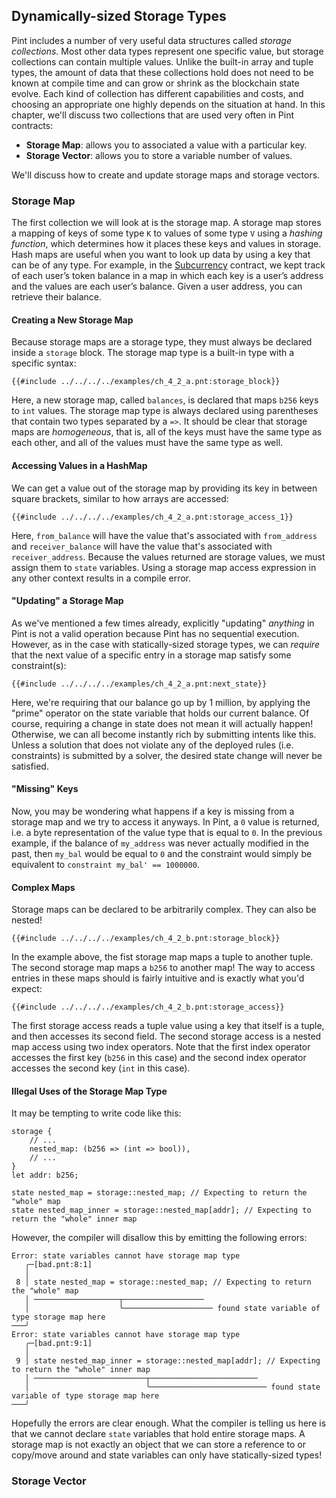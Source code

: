 ## Dynamically-sized Storage Types

Pint includes a number of very useful data structures called _storage collections_. Most other data
types represent one specific value, but storage collections can contain multiple values. Unlike the
built-in array and tuple types, the amount of data that these collections hold does not need to be
known at compile time and can grow or shrink as the blockchain state evolve. Each kind of collection
has different capabilities and costs, and choosing an appropriate one highly depends on the
situation at hand. In this chapter, we'll discuss two collections that are used very often in Pint
contracts:

- **Storage Map**: allows you to associated a value with a particular key.
- **Storage Vector**: allows you to store a variable number of values.

We'll discuss how to create and update storage maps and storage vectors.

### Storage Map

The first collection we will look at is the storage map. A storage map stores a mapping of keys of
some type `K` to values of some type `V` using a _hashing function_, which determines how it places
these keys and values in storage. Hash maps are useful when you want to look up data by using a key
that can be of any type. For example, in the [Subcurrency](../examples/subcurrency.md) contract, we
kept track of each user’s token balance in a map in which each key is a user’s address and the
values are each user’s balance. Given a user address, you can retrieve their balance.

#### Creating a New Storage Map

Because storage maps are a storage type, they must always be declared inside a `storage` block.
The storage map type is a built-in type with a specific syntax:

```pint
{{#include ../../../../examples/ch_4_2_a.pnt:storage_block}}
```

Here, a new storage map, called `balances`, is declared that maps `b256` keys to `int` values. The
storage map type is always declared using parentheses that contain two types separated by a `=>`.
It should be clear that storage maps are _homogeneous_, that is, all of the keys must have the same
type as each other, and all of the values must have the same type as well.

#### Accessing Values in a HashMap

We can get a value out of the storage map by providing its key in between square brackets, similar
to how arrays are accessed:

```pint
{{#include ../../../../examples/ch_4_2_a.pnt:storage_access_1}}
```

Here, `from_balance` will have the value that's associated with `from_address` and
`receiver_balance` will have the value that's associated with `receiver_address`. Because the values
returned are storage values, we must assign them to `state` variables. Using a storage map access
expression in any other context results in a compile error.

#### "Updating" a Storage Map

As we've mentioned a few times already, explicitly "updating" _anything_ in Pint is not a valid
operation because Pint has no sequential execution. However, as in the case with statically-sized
storage types, we can _require_ that the next value of a specific entry in a storage map satisfy
some constraint(s):

```pint
{{#include ../../../../examples/ch_4_2_a.pnt:next_state}}
```

Here, we're requiring that our balance go up by 1 million, by applying the "prime" operator on the
state variable that holds our current balance. Of course, requiring a change in state does not mean
it will actually happen! Otherwise, we can all become instantly rich by submitting intents like
this. Unless a solution that does not violate any of the deployed rules (i.e. constraints) is
submitted by a solver, the desired state change will never be satisfied.

#### "Missing" Keys

Now, you may be wondering what happens if a key is missing from a storage map and we try to access
it anyways. In Pint, a `0` value is returned, i.e. a byte representation of the value type that is
equal to `0`. In the previous example, if the balance of `my_address` was never actually modified in
the past, then `my_bal` would be equal to `0` and the constraint would simply be equivalent to
`constraint my_bal' == 1000000`.

#### Complex Maps

Storage maps can be declared to be arbitrarily complex. They can also be nested!

```pint
{{#include ../../../../examples/ch_4_2_b.pnt:storage_block}}
```

In the example above, the fist storage map maps a tuple to another tuple. The second storage map
maps a `b256` to another map! The way to access entries in these maps should is fairly intuitive and
is exactly what you'd expect:

```pint
{{#include ../../../../examples/ch_4_2_b.pnt:storage_access}}
```

The first storage access reads a tuple value using a key that itself is a tuple, and then accesses
its second field. The second storage access is a nested map access using two index operators. Note
that the first index operator accesses the first key (`b256` in this case) and the second index
operator accesses the second key (`int` in this case).

#### Illegal Uses of the Storage Map Type

It may be tempting to write code like this:

```pint
storage {
    // ...
    nested_map: (b256 => (int => bool)),
    // ...
}
let addr: b256;

state nested_map = storage::nested_map; // Expecting to return the "whole" map
state nested_map_inner = storage::nested_map[addr]; // Expecting to return the "whole" inner map
```

However, the compiler will disallow this by emitting the following errors:

```console
Error: state variables cannot have storage map type
   ╭─[bad.pnt:8:1]
   │
 8 │ state nested_map = storage::nested_map; // Expecting to return the "whole" map
   │ ───────────────────┬──────────────────
   │                    ╰──────────────────── found state variable of type storage map here
───╯
Error: state variables cannot have storage map type
   ╭─[bad.pnt:9:1]
   │
 9 │ state nested_map_inner = storage::nested_map[addr]; // Expecting to return the "whole" inner map
   │ ─────────────────────────┬────────────────────────
   │                          ╰────────────────────────── found state variable of type storage map here
───╯
```

Hopefully the errors are clear enough. What the compiler is telling us here is that we cannot
declare `state` variables that hold entire storage maps. A storage map is not exactly an object that
we can store a reference to or copy/move around and state variables can only have statically-sized
types!

### Storage Vector
